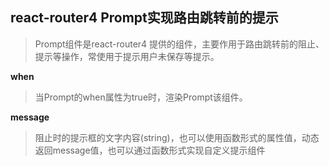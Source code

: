 ## react-router4 Prompt实现路由跳转前的提示
> Prompt组件是react-router4 提供的组件，主要作用于路由跳转前的阻止、提示等操作，常使用于提示用户未保存等提示。

**when**
> 当Prompt的when属性为true时，渲染Prompt该组件。

**message**
> 阻止时的提示框的文字内容(string)，也可以使用函数形式的属性值，动态返回message值，也可以通过函数形式实现自定义提示组件
